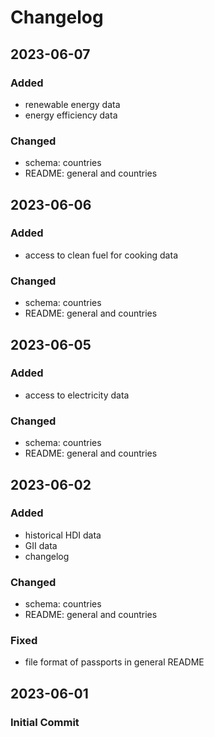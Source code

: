 # Changelog

## 2023-06-07

### Added

- renewable energy data
- energy efficiency data

### Changed

- schema: countries
- README: general and countries

## 2023-06-06

### Added

- access to clean fuel for cooking data

### Changed

- schema: countries
- README: general and countries

## 2023-06-05

### Added

- access to electricity data

### Changed

- schema: countries
- README: general and countries

## 2023-06-02

### Added

- historical HDI data
- GII data
- changelog

### Changed

- schema: countries
- README: general and countries

### Fixed

- file format of passports in general README

## 2023-06-01

### Initial Commit